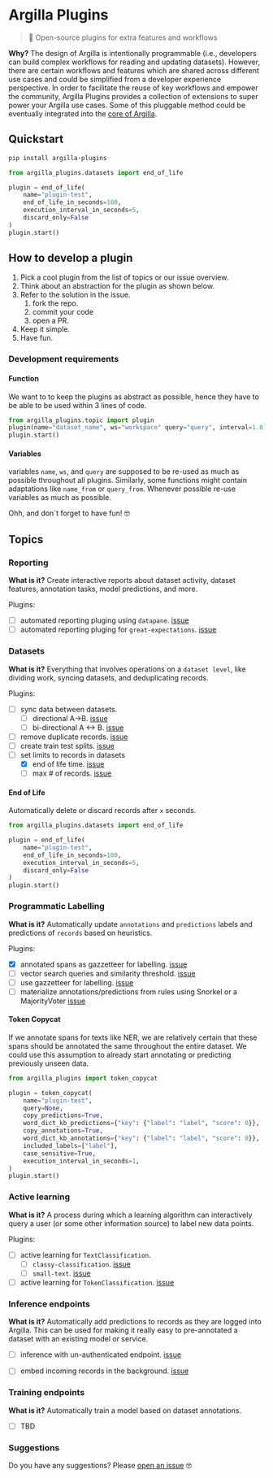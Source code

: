 # Argilla Plugins

> 🔌 Open-source plugins for extra features and workflows

**Why?**
The design of Argilla is intentionally programmable (i.e., developers can build complex workflows for reading and updating datasets). However, there are certain workflows and features which are shared across different use cases and could be simplified from a developer experience perspective. In order to facilitate the reuse of key workflows and empower the community, Argilla Plugins provides a collection of extensions to super power your Argilla use cases.
Some of this pluggable method could be eventually integrated into the [core of Argilla](https://github.com/argilla-io/argilla).

## Quickstart

```bash
pip install argilla-plugins
```

```python
from argilla_plugins.datasets import end_of_life

plugin = end_of_life(
    name="plugin-test",
    end_of_life_in_seconds=100,
    execution_interval_in_seconds=5,
    discard_only=False
)
plugin.start()
```

## How to develop a plugin

1. Pick a cool plugin from the list of topics or our issue overview.
2. Think about an abstraction for the plugin as shown below.
3. Refer to the solution in the issue.
   1. fork the repo.
   2. commit your code
   3. open a PR.
4. Keep it simple.
5. Have fun.


### Development requirements

#### Function
We want to to keep the plugins as abstract as possible, hence they have to be able to be used within 3 lines of code.
```python
from argilla_plugins.topic import plugin
plugin(name="dataset_name", ws="workspace" query="query", interval=1.0)
plugin.start()
```

#### Variables
variables `name`, `ws`, and `query` are supposed to be re-used as much as possible throughout all plugins. Similarly, some functions might contain adaptations like `name_from` or `query_from`. Whenever possible re-use variables as much as possible.

Ohh, and don`t forget to have fun! 🤓

## Topics
### Reporting

**What is it?**
Create interactive reports about dataset activity, dataset features, annotation tasks, model predictions, and more.

Plugins:
- [ ] automated reporting pluging using `datapane`. [issue](https://github.com/argilla-io/argilla-plugins/issues/1)
- [ ] automated reporting pluging for `great-expectations`. [issue](https://github.com/argilla-io/argilla-plugins/issues/2)

### Datasets

**What is it?**
Everything that involves operations on a `dataset level`, like dividing work, syncing datasets, and deduplicating records.

Plugins:
- [ ] sync data between datasets.
  - [ ] directional A->B. [issue](https://github.com/argilla-io/argilla-plugins/issues/3)
  - [ ] bi-directional A <-> B. [issue](https://github.com/argilla-io/argilla-plugins/issues/4)
- [ ] remove duplicate records. [issue](https://github.com/argilla-io/argilla-plugins/issues/5)
- [ ] create train test splits. [issue](https://github.com/argilla-io/argilla-plugins/issues/6)
- [ ] set limits to records in datasets
  - [X] end of life time. [issue](https://github.com/argilla-io/argilla-plugins/issues/7)
  - [ ] max # of records. [issue](https://github.com/argilla-io/argilla-plugins/issues/8)

#### End of Life
Automatically delete or discard records after `x` seconds.

```python
from argilla_plugins.datasets import end_of_life

plugin = end_of_life(
    name="plugin-test",
    end_of_life_in_seconds=100,
    execution_interval_in_seconds=5,
    discard_only=False
)
plugin.start()
```

### Programmatic Labelling

**What is it?**
Automatically update `annotations` and `predictions` labels and predictions of `records` based on heuristics.

Plugins:
- [X] annotated spans as gazzetteer for labelling. [issue](https://github.com/argilla-io/argilla-plugins/issues/12)
- [ ] vector search queries and similarity threshold. [issue](https://github.com/argilla-io/argilla-plugins/issues/11)
- [ ] use gazzetteer for labelling. [issue](https://github.com/argilla-io/argilla-plugins/issues/9)
- [ ] materialize annotations/predictions from rules using Snorkel or a MajorityVoter [issue](https://github.com/argilla-io/argilla-plugins/issues/10)

#### Token Copycat

If we annotate spans for texts like NER, we are relatively certain that these spans should be annotated the same throughout the entire dataset. We could use this assumption to already start annotating or predicting previously unseen data.

```python
from argilla_plugins import token_copycat

plugin = token_copycat(
    name="plugin-test",
    query=None,
    copy_predictions=True,
    word_dict_kb_predictions={"key": {"label": "label", "score": 0}},
    copy_annotations=True,
    word_dict_kb_annotations={"key": {"label": "label", "score": 0}},
    included_labels=["label"],
    case_sensitive=True,
    execution_interval_in_seconds=1,
)
plugin.start()
```

### Active learning

**What is it?**
A process during which a learning algorithm can interactively query a user (or some other information source) to label new data points.

Plugins:
- [ ] active learning for `TextClassification`.
  - [ ] `classy-classification`. [issue](https://github.com/argilla-io/argilla-plugins/issues/13)
  - [ ] `small-text`. [issue](https://github.com/argilla-io/argilla-plugins/issues/15)
- [ ] active learning for `TokenClassification`. [issue](https://github.com/argilla-io/argilla-plugins/issues/17)

### Inference endpoints
**What is it?**
Automatically add predictions to records as they are logged into Argilla. This can be used for making it really easy to pre-annotated a dataset with an existing model or service.

- [ ] inference with un-authenticated endpoint. [issue](https://github.com/argilla-io/argilla-plugins/issues/16)
- [ ] embed incoming records in the background. [issue](https://github.com/argilla-io/argilla-plugins/issues/18)


### Training endpoints
**What is it?**
Automatically train a model based on dataset annotations.

- [ ] TBD

### Suggestions
Do you have any suggestions? Please [open an issue](https://github.com/argilla-io/argilla-plugins/issues/new/choose) 🤓
